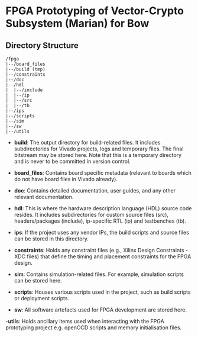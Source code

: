 # FPGA Prototyping of Vector-Crypto Subsystem (Marian) for Bow

## Directory Structure

```
/fpga
|--/board_files
|--/build (tmp)
|--/constraints
|--/doc
|--/hdl
|  |--/include
|  |--/ip
|  |--/src
|  |--/tb
|--/ips
|--/scripts
|--/sim
|--/sw
|--/utils
```
- **build**: The output directory for build-related files. It includes subdirectories for Vivado projects, logs and temporary files. The final bitstream may be stored here. Note that this is a temporary directory and is never to be committed in version control.

- **board_files**: Contains board specific metadata (relevant to boards which do not have board files in Vivado already).

- **doc**: Contains detailed documentation, user guides, and any other relevant documentation.

- **hdl**: This is where the hardware description language (HDL) source code resides. It includes subdirectories for custom source files (src), headers/packages (include), ip-specific RTL (ip) and testbenches (tb).

- **ips**: If the project uses any vendor IPs, the build scripts and source files can be stored in this directory.

- **constraints**: Holds any constraint files (e.g., Xilinx Design Constraints - XDC files) that define the timing and placement constraints for the FPGA design.

- **sim**: Contains simulation-related files. For example, simulation scripts can be stored here.

- **scripts**: Houses various scripts used in the project, such as build scripts or deployment scripts.

- **sw**: All software artefacts used for FPGA development are stored here.

-**utils**: Holds ancillary items used when interacting with the FPGA prototyping project e.g. openOCD scripts and memory initialisation files. 
